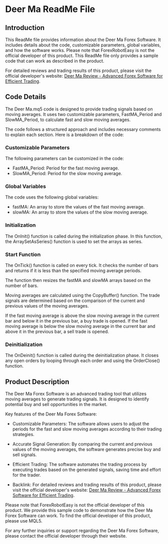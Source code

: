 # Deer Ma ReadMe File

## Introduction

This ReadMe file provides information about the Deer Ma Forex Software. It includes details about the code, customizable parameters, global variables, and how the software works. Please note that ForexRobotEasy is not the official developer of this product. This ReadMe file only provides a sample code that can work as described in the product.

For detailed reviews and trading results of this product, please visit the official developer's website: [Deer Ma Review - Advanced Forex Software for Efficient Trading](https://forexroboteasy.com/forex-robot-review/deer-ma-review-advanced-forex-software-for-efficient-trading/).

## Code Details

The Deer Ma.mq5 code is designed to provide trading signals based on moving averages. It uses two customizable parameters, FastMA_Period and SlowMA_Period, to calculate fast and slow moving averages.

The code follows a structured approach and includes necessary comments to explain each section. Here is a breakdown of the code:

### Customizable Parameters

The following parameters can be customized in the code:

- FastMA_Period: Period for the fast moving average.
- SlowMA_Period: Period for the slow moving average.

### Global Variables

The code uses the following global variables:

- fastMA: An array to store the values of the fast moving average.
- slowMA: An array to store the values of the slow moving average.

### Initialization

The OnInit() function is called during the initialization phase. In this function, the ArraySetAsSeries() function is used to set the arrays as series.

### Start Function

The OnTick() function is called on every tick. It checks the number of bars and returns if it is less than the specified moving average periods.

The function then resizes the fastMA and slowMA arrays based on the number of bars.

Moving averages are calculated using the CopyBuffer() function. The trade signals are determined based on the comparison of the current and previous values of the moving averages.

If the fast moving average is above the slow moving average in the current bar and below it in the previous bar, a buy trade is opened. If the fast moving average is below the slow moving average in the current bar and above it in the previous bar, a sell trade is opened.

### Deinitialization

The OnDeinit() function is called during the deinitialization phase. It closes any open orders by looping through each order and using the OrderClose() function.

## Product Description

The Deer Ma Forex Software is an advanced trading tool that utilizes moving averages to generate trading signals. It is designed to identify potential buy and sell opportunities in the market.

Key features of the Deer Ma Forex Software:

- Customizable Parameters: The software allows users to adjust the periods for the fast and slow moving averages according to their trading strategies.

- Accurate Signal Generation: By comparing the current and previous values of the moving averages, the software generates precise buy and sell signals.

- Efficient Trading: The software automates the trading process by executing trades based on the generated signals, saving time and effort for the trader.

- Backlink: For detailed reviews and trading results of this product, please visit the official developer's website: [Deer Ma Review - Advanced Forex Software for Efficient Trading](https://forexroboteasy.com/forex-robot-review/deer-ma-review-advanced-forex-software-for-efficient-trading/).

Please note that ForexRobotEasy is not the official developer of this product. We provide this sample code to demonstrate how the Deer Ma Forex Software can work. To find the official developer of this product, please use MQL5.

For any further inquiries or support regarding the Deer Ma Forex Software, please contact the official developer through their website.
